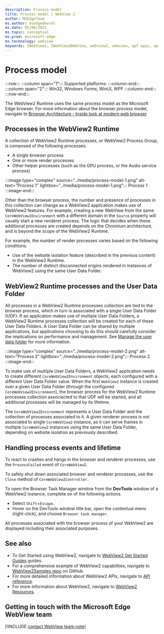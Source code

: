 ```yaml
---
description: Process model
title: Process model | WebView 2
author: MSEdgeTeam
ms.author: msedgedevrel
ms.date: 05/06/2021
ms.topic: conceptual
ms.prod: microsoft-edge
ms.technology: webview
keywords: IWebView2, IWebView2WebView, webview2, webview, wpf apps, wpf, edge, ICoreWebView2, ICoreWebView2Host, browser control, edge html
---
```

# Process model  

:::row:::
   :::column span="1":::
      Supported platforms:
   :::column-end:::
   :::column span="2":::
      Win32, Windows Forms, WinUI, WPF
   :::column-end:::
:::row-end:::  

The WebView2 Runtime uses the same process model as the Microsoft Edge browser.  For more information about the browser process model, navigate to [Browser Architecture - Inside look at modern web browser][GoogleDeveloperWebUpdates201809InsideBrowserPart1BrowserArchitecture].  


## Processes in the WebView2 Runtime
A collection of WebView2 Runtime processes, or WebView2 Process Group, is composed of the following processes:
*   A single browser process
*   One or more render processes
*   Other helper processes (such as the GPU process, or the Audio service process)

:::image type="complex" source="../media/process-model-1.png" alt-text="Process 1" lightbox="../media/process-model-1.png":::
   Process 1  
:::image-end:::    

Other than the browser process, the number and presence of processes in this collection can change as a WebView2 application makes use of WebView2 features. For example, creating a new WebView from the same `CoreWebView2Environment` with a different domain in the `Source` property will usually start a new renderer process. The logic that decides when these additional processes are created depends on the Chromium architecture, and is beyond the scope of the WebView2 Runtime.

For example, the number of render processes varies based on the following conditions.  

<!-- TODO:  which previous content?  -->  
*   Use of the website isolation feature (described in the previous content) in the WebView2 Runtime.  
*   The number of distinct disconnected origins rendered in instances of WebView2 using the same User Data Folder.  


## WebView2 Runtime processes and the User Data Folder
All processes in a WebView2 Runtime processes collection are tied to the browser process, which in turn is associated with a single User Data Folder (UDF).  If an application makes use of multiple User Data Folders, a WebView2 Runtime processes collection will be created for each of these User Data Folders. A User Data Folder can be shared by multiple applications, but applications choosing to do this should carefully consider the implications on performance and management. See [Manage the user data folder][WebView2ManageUDF] for more information.

:::image type="complex" source="../media/process-model-2.png" alt-text="Process 2" lightbox="../media/process-model-2.png":::
   Process 2  
:::image-end:::    

To make use of multiple User Data Folders, a WebView2 application needs to create different `CoreWebView2Environment` objects, each configured with a different User Data Folder value. When the first `WebView2` instance is created over a given User Data Folder (through the configured `CoreWebView2Environment`), the browser process for the WebView2 Runtime processes collection associacted to that UDF will be started, and all additional processes will be managed by its lifetime.

<!-- TODO: update with profile info -->
The `CoreWebView2Environment` represents a User Data Folder and the collection of processes associated to it.  A given renderer process is not associated to single `CoreWebView2` instance, as it can serve frames in multiple `CoreWebView2` instances using the same User Data Folder, depending on website isolation as previously described.  


## Handling process events and lifetime
To react to crashes and hangs in the browser and renderer processes, use the `ProcessFailed` event of `CoreWebView2`.  

To safely shut down associated browser and renderer processes, use the `Close` method of `CoreWebView2Controller`.  

To open the Browser Task Manager window from the **DevTools** window of a WebView2 instance, complete on of the following actions.  

*   Select `Shift`+`Escape`.  
*   Hover on the DevTools window title bar, open the contextual menu \(right-click\), and choose `Browser task manager`.  
    
All processes associated with the browser process of your WebView2 are displayed including their associated purposes.  

## See also  

*   To Get Started using WebView2, navigate to [WebView2 Get Started Guides][Webview2IndexGetStarted] guides.  
*   For a comprehensive example of WebView2 capabilities, navigate to [WebView2Samples repo][GithubMicrosoftedgeWebview2samples] on GitHub.  
*   For more detailed information about WebView2 APIs, navigate to [API reference][DotnetApiMicrosoftWebWebview2WpfWebview2].  
*   For more information about WebView2, navigate to [WebView2 Resources][Webview2IndexNextSteps].  
    
## Getting in touch with the Microsoft Edge WebView team  

[!INCLUDE [contact WebView team note](../includes/contact-webview-team-note.md)]  

<!-- links -->  

[Webview2IndexGetStarted]: ../index.md#get-started "Get started - Introduction to Microsoft Edge WebView2 | Microsoft Docs"  
[Webview2IndexNextSteps]: ../index.md#next-steps "Next steps - Introduction to Microsoft Edge WebView2 | Microsoft Docs"  
[WebView2ManageUDF]: ./user-data-folder.md "Manage the user data folder | Microsoft Docs"

[DotnetApiMicrosoftWebWebview2WpfWebview2]: /dotnet/api/microsoft.web.webview2.wpf.webview2 "WebView2 Class | Microsoft Docs"  

[GithubMicrosoftedgeWebview2samples]: https://github.com/MicrosoftEdge/WebView2Samples "WebView2 Samples - MicrosoftEdge/WebView2Samples | GitHub"  

[GoogleDeveloperWebUpdates201809InsideBrowserPart1BrowserArchitecture]: https://developers.google.com/web/updates/2018/09/inside-browser-part1#browser-architecture "Browser Architecture - Inside look at modern web browser (part 1)"  
